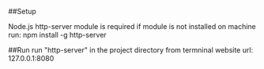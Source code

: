 ##Setup

Node.js http-server module is required
if module is not installed on machine run:
npm install -g http-server

##Run
run "http-server" in the project directory from termninal
website url: 127.0.0.1:8080